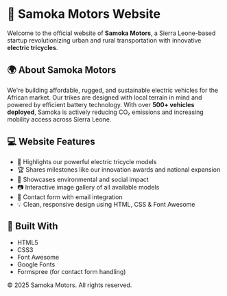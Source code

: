 # 🚗 Samoka Motors Website

Welcome to the official website of **Samoka Motors**, a Sierra Leone-based startup revolutionizing urban and rural transportation with innovative **electric tricycles**.

## 🌍 About Samoka Motors

We're building affordable, rugged, and sustainable electric vehicles for the African market. Our trikes are designed with local terrain in mind and powered by efficient battery technology. With over **500+ vehicles deployed**, Samoka is actively reducing CO₂ emissions and increasing mobility access across Sierra Leone.

## 💻 Website Features

- 🔋 Highlights our powerful electric tricycle models
- 🏆 Shares milestones like our innovation awards and national expansion
- 🌿 Showcases environmental and social impact
- 📷 Interactive image gallery of all available models
- 📨 Contact form with email integration
- 💡 Clean, responsive design using HTML, CSS & Font Awesome

## 🔧 Built With

- HTML5  
- CSS3  
- Font Awesome  
- Google Fonts  
- Formspree (for contact form handling)

© 2025 Samoka Motors. All rights reserved.
